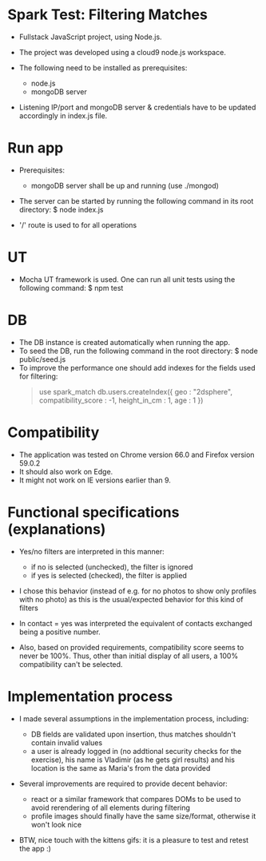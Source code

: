 # Spark Test: Filtering Matches
* Fullstack JavaScript project, using Node.js.

* The project was developed using a cloud9 node.js workspace.

* The following need to be installed as prerequisites:
    - node.js
    - mongoDB server

* Listening IP/port and mongoDB server & credentials have to be updated accordingly in index.js file.

# Run app
* Prerequisites: 
    - mongoDB server shall be up and running (use ./mongod)

* The server can be started by running the following command in its root directory:
    $ node index.js

* '/' route is used to for all operations


# UT
* Mocha UT framework is used. One can run all unit tests using the following command:
    $ npm test
    
    
# DB 
* The DB instance is created automatically when running the app. 
* To seed the DB, run the following command in the root directory:
    $ node public/seed.js
* To improve the performance one should add indexes for the fields used for filtering:
    > use spark_match
    > db.users.createIndex({ geo : "2dsphere", compatibility_score : -1, height_in_cm : 1, age : 1 })
    
# Compatibility
* The application was tested on Chrome version 66.0 and Firefox version 59.0.2
* It should also work on Edge.
* It might not work on IE versions earlier than 9.

# Functional specifications (explanations) 
* Yes/no filters are interpreted in this  manner: 
    - if no is selected (unchecked), the filter is ignored
    - if yes is selected (checked), the filter is applied
* I chose this behavior (instead of e.g. for no photos to show only profiles with no photo) as this is the usual/expected behavior for this kind of filters

* In contact = yes was interpreted the equivalent of contacts exchanged being a positive number.

* Also, based on provided requirements, compatibility score seems to never be 100%. Thus, other than initial display of all users, a 100% compatibility can't be selected.

# Implementation process
* I made several assumptions in the implementation process, including:
    - DB fields are validated upon insertion, thus matches shouldn't contain invalid values
    - a user is already logged in (no addtional security checks for the exercise), his name is Vladimir (as he gets girl results) and his location is the same as Maria's from the data provided

* Several improvements are required to provide decent behavior:
    - react or a similar framework that compares DOMs to be used to avoid rerendering of all elements during filtering
    - profile images should finally have the same size/format, otherwise it won't look nice 

* BTW, nice touch with the kittens gifs: it is a pleasure to test and retest the app :)
